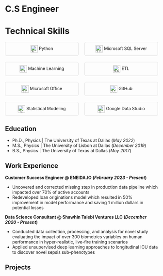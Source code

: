 # C.S Engineer
# Technical Skills

<div style="display: flex; flex-wrap: wrap; gap: 20px;">

<div style="flex: 1; min-width: 200px; padding: 10px; border: 1px solid #ddd; border-radius: 5px; text-align: center;">
<img src="https://img.icons8.com/color/48/000000/python.png" alt="Python" style="width: 24px; height: 24px; vertical-align: middle;"> Python
</div>

<div style="flex: 1; min-width: 200px; padding: 10px; border: 1px solid #ddd; border-radius: 5px; text-align: center;">
<img src="https://img.icons8.com/color/48/000000/microsoft-sql-server.png" alt="Microsoft SQL Server" style="width: 24px; height: 24px; vertical-align: middle;"> Microsoft SQL Server
</div>

<div style="flex: 1; min-width: 200px; padding: 10px; border: 1px solid #ddd; border-radius: 5px; text-align: center;">
<img src="https://img.icons8.com/color/48/000000/machine-learning.png" alt="Machine Learning" style="width: 24px; height: 24px; vertical-align: middle;"> Machine Learning
</div>

<div style="flex: 1; min-width: 200px; padding: 10px; border: 1px solid #ddd; border-radius: 5px; text-align: center;">
<img src="https://img.icons8.com/color/48/000000/extract.png" alt="ETL" style="width: 24px; height: 24px; vertical-align: middle;"> ETL
</div>

<div style="flex: 1; min-width: 200px; padding: 10px; border: 1px solid #ddd; border-radius: 5px; text-align: center;">
<img src="https://img.icons8.com/color/48/000000/microsoft-excel.png" alt="Microsoft Office" style="width: 24px; height: 24px; vertical-align: middle;"> Microsoft Office
</div>

<div style="flex: 1; min-width: 200px; padding: 10px; border: 1px solid #ddd; border-radius: 5px; text-align: center;">
<img src="https://img.icons8.com/color/48/000000/github.png" alt="GitHub" style="width: 24px; height: 24px; vertical-align: middle;"> GitHub
</div>

<div style="flex: 1; min-width: 200px; padding: 10px; border: 1px solid #ddd; border-radius: 5px; text-align: center;">
<img src="https://img.icons8.com/color/48/000000/statistics.png" alt="Statistical Modeling" style="width: 24px; height: 24px; vertical-align: middle;"> Statistical Modeling
</div>

<div style="flex: 1; min-width: 200px; padding: 10px; border: 1px solid #ddd; border-radius: 5px; text-align: center;">
<img src="https://img.icons8.com/color/48/000000/google-data-studio.png" alt="Google Data Studio" style="width: 24px; height: 24px; vertical-align: middle;"> Google Data Studio
</div>

</div>






## Education
- Ph.D., Physics | The University of Texas at Dallas (_May 2022_)								       		
- M.S., Physics	| The University of Lisbon at Dallas (_December 2019_)	 			        		
- B.S., Physics | The University of Texas at Dallas (_May 2017_)

## Work Experience
**Customer Success Engineer @ ENEIDA.IO (_February 2023 - Present_)**
- Uncovered and corrected missing step in production data pipeline which impacted over 70% of active accounts
- Redeveloped loan originations model which resulted in 50% improvement in model performance and saving 1 million dollars in potential losses

**Data Science Consultant @ Shawhin Talebi Ventures LLC (_December 2020 - Present_)**
- Conducted data collection, processing, and analysis for novel study evaluating the impact of over 300 biometrics variables on human performance in hyper-realistic, live-fire training scenarios
- Applied unsupervised deep learning approaches to longitudinal ICU data to discover novel sepsis sub-phenotypes

## Projects

